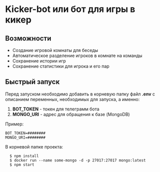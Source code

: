 
# Kicker-bot или бот для игры в кикер

## Возможности
- Создание игровой комнаты для беседы
- Автоматическое разделение игроков в комнате на команды
- Сохранение истории игр
- Сохранение статистики для игрока и его пар

## Быстрый запуск
Перед запуском необходимо добавить в корневую папку файл <b>.env</b> с описанием переменных, необходимых для запуска, а именно: 
1) <b>BOT_TOKEN</b> - токен для телеграмм бота
2) <b>MONGO_URI</b> - адрес для обращения к базе (MongoDB) 

Пример:
```
BOT_TOKEN=########
MONGO_URI=########
```
В корневой папке проекта:

```
  $ npm install
  $ docker run --name some-mongo -d -p 27017:27017 mongo:latest
  $ npm start
```